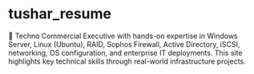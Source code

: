 # tushar_resume
💼 Techno Commercial Executive with hands-on expertise in Windows Server, Linux (Ubuntu), RAID, Sophos Firewall, Active Directory, iSCSI, networking, OS configuration, and enterprise IT deployments. This site highlights key technical skills through real-world infrastructure projects.
